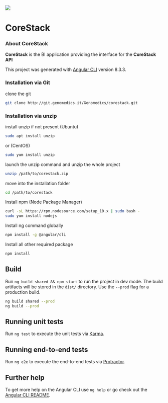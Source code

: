 <img src="https://www.genomedics.it/wp-content/uploads/2016/09/logo.png">

# CoreStack

### About CoreStack

**CoreStack** is the BI application providing the interface for the **CoreStack API**

This project was generated with [Angular CLI](https://github.com/angular/angular-cli) version 8.3.3.

### Installation via Git

clone the git

``` sh
git clone http://git.genomedics.it/Genomedics/corestack.git
```

### Installation via unzip

install unzip if not present
(Ubuntu)
``` sh
sudo apt install unzip
```
or (CentOS)
``` sh
sudo yum install unzip
```

launch the unzip command and unzip the whole project

``` sh
unzip /path/to/corestack.zip
```

move into the installation folder

``` sh
cd /path/to/corestack
```
Install npm (Node Package Manager)

``` sh
curl -sL https://rpm.nodesource.com/setup_10.x | sudo bash -
sudo yum install nodejs
```
Install ng command globally
``` sh
npm install -g @angular/cli
```
Install all other required package
``` sh
npm install
```

## Build

Run `ng build shared && npm start` to run the project in dev mode. 
The build artifacts will be stored in the `dist/` directory. 
Use the `--prod` flag for a production build.
``` sh
ng build shared --prod
ng build --prod
```

## Running unit tests

Run `ng test` to execute the unit tests via [Karma](https://karma-runner.github.io).

## Running end-to-end tests

Run `ng e2e` to execute the end-to-end tests via [Protractor](http://www.protractortest.org/).

## Further help

To get more help on the Angular CLI use `ng help` or go check out the [Angular CLI README](https://github.com/angular/angular-cli/blob/master/README.md).
